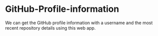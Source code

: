 # GitHub-Profile-information
 We can get the GitHub profile information with a username and the most recent repository details using this web app.
